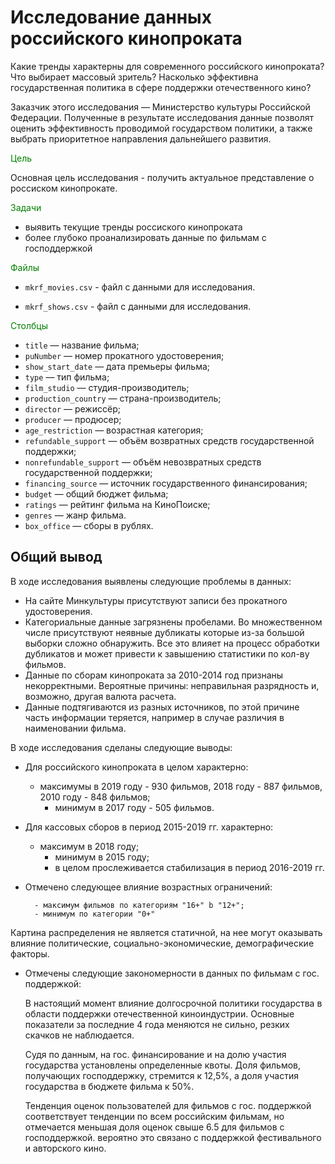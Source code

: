 # Исследование данных российского кинопроката

Какие тренды характерны для современного российского кинопроката? Что выбирает массовый зритель?
Насколько эффективна государственная политика в сфере поддержки отечественного кино?

Заказчик этого исследования — Министерство культуры Российской Федерации. Полученные в результате исследования данные позволят оценить эффективность проводимой государством политики, а также выбрать приоритетное направления дальнейшего развития.

<font color='green'>Цель</font>

Основная цель исследования - получить актуальное представление о россиском кинопрокате. 

<font color='green'>Задачи</font>

- выявить текущие тренды россиского кинопроката 
- более глубоко проанализировать данные по фильмам с господдержкой

<font color='green'>Файлы</font>

- `mkrf_movies.csv` - файл с данными для исследования.

- `mkrf_shows.csv` - файл с данными для исследования.

<font color='green'>Столбцы</font>

* `title` — название фильма;
* `puNumber` — номер прокатного удостоверения;
* `show_start_date` — дата премьеры фильма;
* `type` — тип фильма;
* `film_studio` — студия-производитель;
* `production_country` — страна-производитель;
* `director` — режиссёр;
* `producer` — продюсер;
* `age_restriction` — возрастная категория;
* `refundable_support` — объём возвратных средств государственной поддержки;
* `nonrefundable_support` — объём невозвратных средств государственной поддержки;
* `financing_source` — источник государственного финансирования;
* `budget` — общий бюджет фильма;
* `ratings` — рейтинг фильма на КиноПоиске;
* `genres` — жанр фильма.
* `box_office` — сборы в рублях.

## Общий вывод

В ходе исследования выявлены следующие проблемы в данных:

- На сайте Минкультуры присутствуют записи без прокатного удостоверения.
- Категориальные данные загрязнены пробелами. Во множественном числе присутствуют неявные дубликаты которые из-за большой выборки сложно обнаружить. Все это влияет на процесс обработки дубликатов и может привести к завышению статистики по кол-ву фильмов.
- Данные по сборам кинопроката за 2010-2014 год признаны некорректными. Вероятные причины: неправильная разрядность и, возможно, другая валюта расчета.
- Данные подтягиваются из разных источников, по этой причине часть информации теряется, например в случае различия в наименовании фильма.

В ходе исследования сделаны следующие выводы:

- Для российского кинопроката в целом характерно:
	
	- максимумы в 2019 году - 930 фильмов, 2018 году - 887 фильмов, 2010 году - 848 фильмов;
        - минимум в 2017 году - 505 фильмов.


- Для кассовых сборов в период 2015-2019 гг. характерно:

	- максимум в 2018 году;
        - минимум в 2015 году;
        - в целом прослеживается стабилизация в период 2016-2019 гг. 
    

- Отмечено следующее влияние возрастных ограничений:

        - максимум фильмов по категориям "16+" b "12+";
        - минимум по категории "0+"

Картина распределения не является статичной, на нее могут оказывать влияние политические, социально-экономические, демографические факторы.



- Отмечены следующие закономерности в данных по фильмам с гос. поддержкой:

	В настоящий момент влияние долгосрочной политики государства в области поддержки отечественной киноиндустрии. Основные показатели за последние 4 года меняются не сильно, резких скачков не наблюдается.

	Судя по данным, на гос. финансирование и на долю участия государства установлены определенные квоты. Доля фильмов, получающих господдержку, стремится к 12,5%, а доля участия государства в бюджете фильма к 50%.

	Тенденция оценок пользователей для фильмов с гос. поддержкой соответствует тенденции по всем российским фильмам, но отмечается меньшая доля оценок свыше 6.5 для фильмов с господдержкой. вероятно это связано с поддержкой фестивального и авторского кино.



